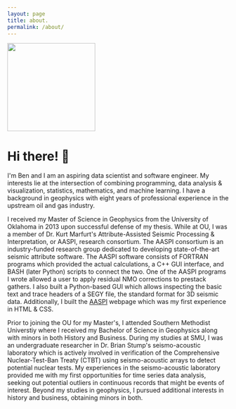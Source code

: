 ```yaml
---
layout: page
title: about.
permalink: /about/
---
```


<img src="{{site.url}}/assets/img/ben_yolo_out_cpp.jpg" width="200">

# Hi there! :wave:

I'm Ben and I am an aspiring data scientist and software engineer. My interests lie at the intersection of combining programming, data analysis & visualization, statistics, mathematics, and machine learning. I have a background in geophysics with eight years of professional experience in the upstream oil and gas industry.

I received my Master of Science in Geophysics from the University of Oklahoma in 2013 upon successful defense of my thesis. While at OU, I was a member of Dr. Kurt Marfurt's Attribute-Assisted Seismic Processing & Interpretation, or AASPI, research consortium. The AASPI consortium is an industry-funded research group dedicated to developing state-of-the-art seismic attribute software. The AASPI software consists of FORTRAN programs which provided the actual calculations, a C++ GUI interface, and BASH (later Python) scripts to connect the two. One of the AASPI programs I wrote allowed a user to apply residual NMO corrections to prestack gathers. I also built a Python-based GUI which allows inspecting the basic text and trace headers of a SEGY file, the standard format for 3D seismic data. Additionally, I built the [AASPI](http://mcee.ou.edu/aaspi/) webpage which was my first experience in HTML & CSS.

Prior to joining the OU for my Master's, I attended Southern Methodist Universtiy where I received my Bachelor of Science in Geophysics along with minors in both History and Business. During my studies at SMU, I was an undergraduate researcher in Dr. Brian Stump's seismo-acoustic laboratory which is actively involved in verification of the Comprehensive Nuclear-Test-Ban Treaty (CTBT) using seismo-acoustic arrays to detect potential nuclear tests. My experiences in the seismo-acoustic laboratory provided me with my first opportunities for time series data analysis, seeking out potential outliers in continuous records that might be events of interest. Beyond my studies in geophysics, I pursued additional interests in history and business, obtaining minors in both.

